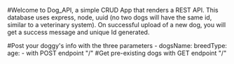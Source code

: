 #Welcome to Dog_API, a simple CRUD App that renders a REST API. This database uses express, node, uuid (no two dogs will have the same id, similar to a veterinary system). On successful upload of a new dog, you will get a success message and unique Id generated.



#Post your doggy's info with the three parameters - dogsName: breedType: age: - with POST endpoint "/"
#Get pre-existing dogs with GET endpoint "/"



